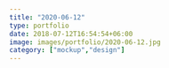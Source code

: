 ```yaml
---
title: "2020-06-12"
type: portfolio
date: 2018-07-12T16:54:54+06:00
image: images/portfolio/2020-06-12.jpg
category: ["mockup","design"]
---
```


